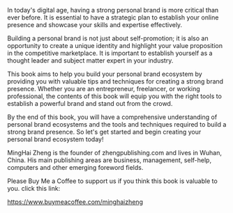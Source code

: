 
In today's digital age, having a strong personal brand is more critical than ever before. It is essential to have a strategic plan to establish your online presence and showcase your skills and expertise effectively.

Building a personal brand is not just about self-promotion; it is also an opportunity to create a unique identity and highlight your value proposition in the competitive marketplace. It is important to establish yourself as a thought leader and subject matter expert in your industry.

This book aims to help you build your personal brand ecosystem by providing you with valuable tips and techniques for creating a strong brand presence. Whether you are an entrepreneur, freelancer, or working professional, the contents of this book will equip you with the right tools to establish a powerful brand and stand out from the crowd.

By the end of this book, you will have a comprehensive understanding of personal brand ecosystems and the tools and techniques required to build a strong brand presence. So let's get started and begin creating your personal brand ecosystem today!

MingHai Zheng is the founder of zhengpublishing.com and lives in Wuhan, China. His main publishing areas are business, management, self-help, computers and other emerging foreword fields.

Please Buy Me a Coffee to support us if you think this book is valuable to you. click this link:

https://www.buymeacoffee.com/minghaizheng
